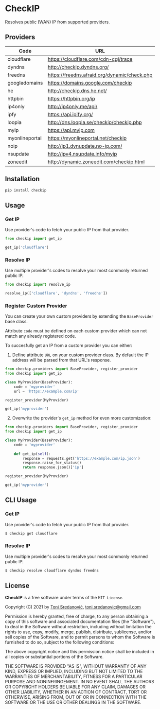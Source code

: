 # CheckIP

Resolves public (WAN) IP from supported providers.


## Providers

| Code           | URL                                          |
| -------------- | -------------------------------------------- |
| cloudflare     | https://cloudflare.com/cdn-cgi/trace         |
| dyndns         | http://checkip.dyndns.org/                   |
| freedns        | https://freedns.afraid.org/dynamic/check.php |
| googledomains  | https://domains.google.com/checkip           |
| he             | http://checkip.dns.he.net/                   |
| httpbin        | https://httpbin.org/ip                       |
| ip4only        | http://ip4only.me/api/                       |
| ipfy           | https://api.ipify.org/                       |
| loopia         | http://dns.loopia.se/checkip/checkip.php     |
| myip           | https://api.myip.com                         |
| myonlineportal | https://myonlineportal.net/checkip           |
| noip           | http://ip1.dynupdate.no-ip.com/              |
| nsupdate       | http://ipv4.nsupdate.info/myip               |
| zoneedit       | http://dynamic.zoneedit.com/checkip.html     |


## Installation

```bash
pip install checkip
```


## Usage

### Get IP
Use provider's code to fetch your public IP from that provider.

```python
from checkip import get_ip

get_ip('cloudflare')
```

### Resolve IP
Use multiple provider's codes to resolve your most commonly returned public IP.

```python
from checkip import resolve_ip

resolve_ip(['cloudflare', 'dyndns', 'freedns'])
```

### Register Custom Provider
You can create your own custom providers by extending the `BaseProvider` base class.

Attribute `code` must be defined on each custom provider which can not match any already registered code.

To succesfully get an IP from a custom provider you can either:

1. Define attribute `URL` on your custom provider class. By default the IP address will be parsed from that URL's response.

```python
from checkip.providers import BaseProvider, register_provider
from checkip import get_ip

class MyProvider(BaseProvider):
    code = 'myprovider'
    url = 'https://example.com/ip'

register_provider(MyProvider)

get_ip('myprovider')
```

2. Overwrite the provider's `get_ip` method for even more customization:

```python
from checkip.providers import BaseProvider, register_provider
from checkip import get_ip

class MyProvider(BaseProvider):
    code = 'myprovider'
    
    def get_ip(self):
        response = requests.get('https://example.com/ip.json')
        response.raise_for_status()
        return response.json()['ip']

register_provider(MyProvider)

get_ip('myprovider')
```


## CLI Usage

### Get IP
Use provider's code to fetch your public IP from that provider.

```bash
$ checkip get cloudflare
```

### Resolve IP
Use multiple provider's codes to resolve your most commonly returned public IP.

```bash
$ checkip resolve cloudflare dyndns freedns
```


## License

**CheckIP** is a free software under terms of the `MIT License`.

Copyright (C) 2021 by [Toni Sredanović](https://tsredanovic.github.io/), toni.sredanovic@gmail.com

Permission is hereby granted, free of charge, to any person obtaining a copy
of this software and associated documentation files (the "Software"), to deal
in the Software without restriction, including without limitation the rights
to use, copy, modify, merge, publish, distribute, sublicense, and/or sell
copies of the Software, and to permit persons to whom the Software is
furnished to do so, subject to the following conditions:

The above copyright notice and this permission notice shall be included in all
copies or substantial portions of the Software.

THE SOFTWARE IS PROVIDED "AS IS", WITHOUT WARRANTY OF ANY KIND, EXPRESS OR
IMPLIED, INCLUDING BUT NOT LIMITED TO THE WARRANTIES OF MERCHANTABILITY,
FITNESS FOR A PARTICULAR PURPOSE AND NONINFRINGEMENT. IN NO EVENT SHALL THE
AUTHORS OR COPYRIGHT HOLDERS BE LIABLE FOR ANY CLAIM, DAMAGES OR OTHER
LIABILITY, WHETHER IN AN ACTION OF CONTRACT, TORT OR OTHERWISE, ARISING FROM,
OUT OF OR IN CONNECTION WITH THE SOFTWARE OR THE USE OR OTHER DEALINGS IN THE
SOFTWARE.
